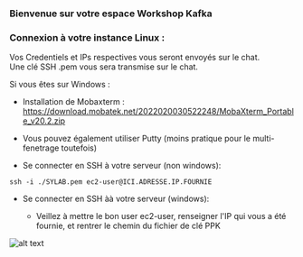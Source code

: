 ### Bienvenue sur votre espace Workshop Kafka


### Connexion à votre instance Linux :

Vos Credentiels et IPs respectives vous seront envoyés sur le chat.    
Une clé SSH .pem vous sera transmise sur le chat.  

Si vous êtes sur Windows :

- Installation de Mobaxterm :
https://download.mobatek.net/2022020030522248/MobaXterm_Portable_v20.2.zip

- Vous pouvez également utiliser Putty (moins pratique pour le multi-fenetrage toutefois)


- Se connecter en SSH à votre serveur (non windows):
```console 
ssh -i ./SYLAB.pem ec2-user@ICI.ADRESSE.IP.FOURNIE
```

- Se connecter en SSH àà votre serveur (windows):

  - Veillez à mettre le bon user ec2-user, renseigner l'IP qui vous a été fournie, et rentrer le chemin du fichier de clé PPK 

![alt text](https://i.ibb.co/tYL7W8y/Annotation-2020-05-08-135954.png)
